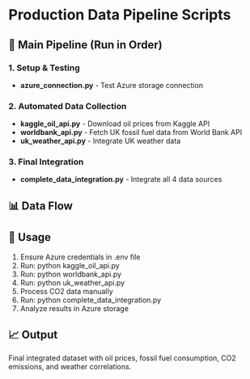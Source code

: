 ﻿# Production Data Pipeline Scripts

## 🚀 Main Pipeline (Run in Order)

### 1. Setup & Testing
- **azure_connection.py** - Test Azure storage connection

### 2. Automated Data Collection  
- **kaggle_oil_api.py** - Download oil prices from Kaggle API
- **worldbank_api.py** - Fetch UK fossil fuel data from World Bank API  
- **uk_weather_api.py** - Integrate UK weather data

### 3. Final Integration
- **complete_data_integration.py** - Integrate all 4 data sources

## 📊 Data Flow
## 🔧 Usage
1. Ensure Azure credentials in .env file
2. Run: python kaggle_oil_api.py
3. Run: python worldbank_api.py  
4. Run: python uk_weather_api.py
5. Process CO2 data manually
6. Run: python complete_data_integration.py
7. Analyze results in Azure storage

## 📈 Output
Final integrated dataset with oil prices, fossil fuel consumption, CO2 emissions, and weather correlations.
